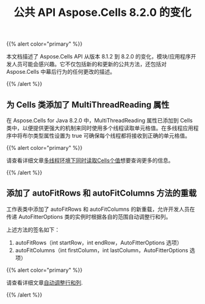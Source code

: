 ﻿---
title: 公共 API Aspose.Cells 8.2.0 的变化
type: docs
weight: 80
url: /zh/java/public-api-changes-in-aspose-cells-8-2-0/
---
{{% alert color="primary" %}} 

本文档描述了 Aspose.Cells API 从版本 8.1.2 到 8.2.0 的变化，模块/应用程序开发人员可能会感兴趣。它不仅包括新的和更新的公共方法，还包括对 Aspose.Cells 中幕后行为的任何更改的描述。

{{% /alert %}} 
## **为 Cells 类添加了 MultiThreadReading 属性**
在 Aspose.Cells for Java 8.2.0 中，MultiThreadReading 属性已添加到 Cells 类中，以便提供更强大的机制来同时使用多个线程读取单元格值。在多线程应用程序中将布尔类型属性设置为 true 可确保每个线程都将接收到正确的单元格值。

{{% alert color="primary" %}} 

请查看详细文章[多线程环境下同时读取Cells个值](/cells/zh/java/reading-cell-values-in-multiple-threads-simultaneously/)想要查询更多的信息。

{{% /alert %}}
## **添加了 autoFitRows 和 autoFitColumns 方法的重载**
工作表类中添加了 autoFitRows 和 autoFitColumns 的新重载，允许开发人员在传递 AutoFitterOptions 类的实例时根据各自的范围自动调整行和列。

上述方法的签名如下：

1. autoFitRows（int startRow，int endRow，AutoFitterOptions 选项）
1. autoFitColumns（int firstColumn，int lastColumn，AutoFitterOptions 选项）

{{% alert color="primary" %}} 

请查看详细文章[自动调整行和列](http://aspose.com/docs/display/cellsjava/AutoFit+Rows+and+Columns).

{{% /alert %}}
